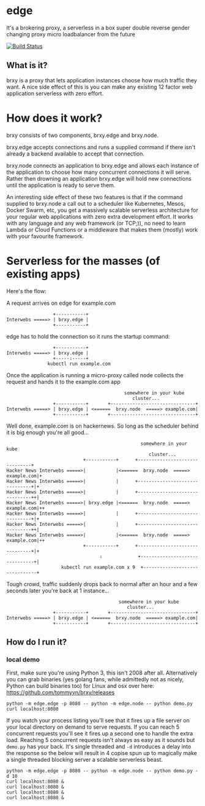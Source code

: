 # edge

It's a brokering proxy, a serverless in a box super double reverse gender changing proxy micro loadbalancer from the future

[![Build Status](https://travis-ci.org/tommyvn/edge.png)](https://travis-ci.org/tommyvn/edge)

## What is it?

brxy is a proxy that lets application instances choose how much traffic they want. A nice side effect of this is you can make any existing 12 factor web application serverless with zero effort.

# How does it work?

brxy consists of two components, brxy.edge and brxy.node.

brxy.edge accepts connections and runs a supplied command if there isn't already a backend available to accept that connection.

brxy.node connects an application to brxy.edge and allows each instance of the application to choose how many concurrent connections it will serve. Rather then drowning an application brxy.edge will hold new connections until the application is ready to serve them.

An interesting side effect of these two features is that if the command supplied to brxy.node a call out to a scheduler like Kubernetes, Mesos, Docker Swarm, etc, you get a massively scalable serverless architecture for your regular web applications with zero extra development effort. It works with any language and any web framework (or TCP;)), no need to learn Lambda or Cloud Functions or a middleware that makes them (mostly) work with your favourite framework.

# Serverless for the masses (of existing apps)

Here's the flow:

A request arrives on edge for example.com
```
                 +-----------+
Interwebs =====> | brxy.edge |
                 +-----------+
```

edge has to hold the connection so it runs the startup command:
```
                 +-----------+
Interwebs =====> | brxy.edge |
                 +-----⇩-----+
               kubectl run example.com
```

Once the application is running a micro-proxy called  node  collects the request and hands it to the example.com app
```
                                           somewhere in your kube
                                              cluster...
                 +-----------+       +-------------------------------+
Interwebs =====> | brxy.edge | <======  brxy.node  =====> example.com|
                 +-----------+       +-------------------------------+

```

Well done, example.com is on hackernews. So long as the scheduler behind it is big enough you're all good...
```
                                                 somewhere in your kube
                                                    cluster...
                            +-----------+      +-------------------------------+
Hacker News Interwebs =====>|           |<======  brxy.node  =====> example.com|+
Hacker News Interwebs =====>|           |      +-------------------------------+|+
Hacker News Interwebs =====>|           |      +-------------------------------++|
Hacker News Interwebs =====>| brxy.edge |<======  brxy.node  =====> example.com|++
Hacker News Interwebs =====>|           |      +-------------------------------+|+
Hacker News Interwebs =====>|           |      +-------------------------------++|
Hacker News Interwebs =====>|           |<======  brxy.node  =====> example.com|++
                            +-----------+      +-------------------------------+|+
                                  ⇩             +-------------------------------+|
                    kubectl run example.com x 9  +-------------------------------+

```

Tough crowd, traffic suddenly drops back to normal after an hour and a few seconds later you're back at 1 instance...
```
                                         somewhere in your kube
                                            cluster...
                 +-----------+       +-------------------------------+
Interwebs =====> | brxy.edge | <======  brxy.node  =====> example.com|
                 +-----------+       +-------------------------------+

```

How do I run it?
----------------

### local demo

First, make sure you're using Python 3, this isn't 2008 after all. Alternatively you can grab binaries (yes golang fans, while admittedly not as nicely, Python can build binaries too) for Linux and osx over here: https://github.com/tommyvn/brxy/releases

```
python -m edge.edge -p 8080 -- python -m edge.node -- python demo.py
curl localhost:8080
```

If you watch your process listing you'll see that it fires up a file server on your local directory on demand to serve requests. If you can reach 5 concurrent requests you'll see it fires up a second one to handle the extra load. Reaching 5 concurrent requests isn't always as easy as it sounds but `demo.py` has your back. It's single threaded and `-d` introduces a delay into the response so the below will result in 4 copise spun up to magically make a single threaded blocking server a scalable serverless beast.

```
python -m edge.edge -p 8080 -- python -m edge.node -- python demo.py -d 10
curl localhost:8080 &
curl localhost:8080 &
curl localhost:8080 &
curl localhost:8080 &
```
